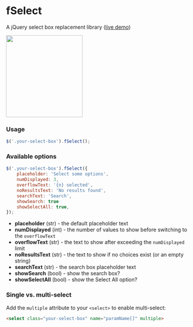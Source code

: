 # fSelect
A jQuery select box replacement library ([live demo](https://jsfiddle.net/r0pw7g11/3/))

<img src="http://i.imgur.com/yXOv8DG.png" width="208" height="223" />

### Usage

```javascript
$('.your-select-box').fSelect();
```

### Available options

```javascript
$('.your-select-box').fSelect({
    placeholder: 'Select some options',
    numDisplayed: 3,
    overflowText: '{n} selected',
    noResultsText: 'No results found',
    searchText: 'Search',
    showSearch: true
    showSelectAll: true,
});
```

* **placeholder** (str) - the default placeholder text
* **numDisplayed** (int) - the number of values to show before switching to the `overflowText`
* **overflowText** (str) - the text to show after exceeding the `numDisplayed` limit
* **noResultsText** (str) - the text to show if no choices exist (or an empty string)
* **searchText** (str) - the search box placeholder text
* **showSearch** (bool) - show the search box?
* **showSelectAll** (bool) - show the Select All option?

### Single vs. multi-select

Add the `multiple` attribute to your `<select>` to enable multi-select:

```html
<select class="your-select-box" name="paramName[]" multiple>
```
